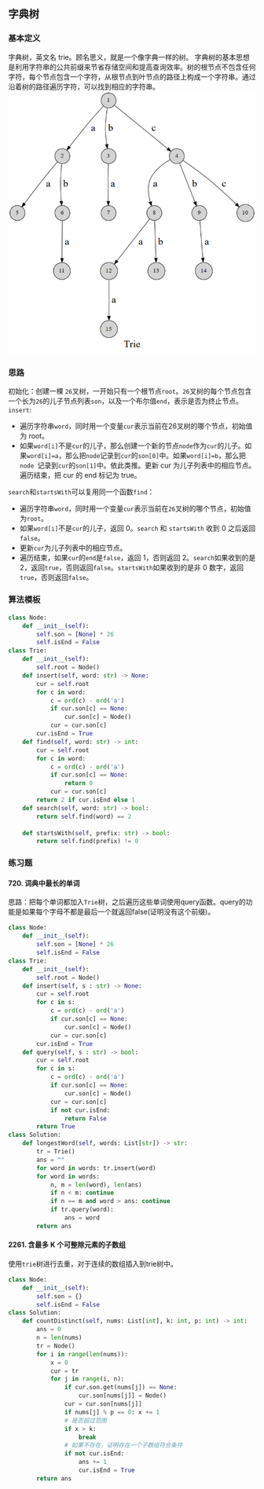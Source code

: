## 字典树
### 基本定义
字典树，英文名 trie。顾名思义，就是一个像字典一样的树。
字典树的基本思想是利用字符串的公共前缀来节省存储空间和提高查询效率。树的根节点不包含任何字符，每个节点包含一个字符，从根节点到叶节点的路径上构成一个字符串。通过沿着树的路径遍历字符，可以找到相应的字符串。
![alt text](/asset/images/image1.png)
### 思路
初始化：创建一棵 `26`叉树，一开始只有一个根节点`root`。`26`叉树的每个节点包含一个长为`26`的儿子节点列表`son`，以及一个布尔值`end`，表示是否为终止节点。
`insert`:
* 遍历字符串`word`，同时用一个变量`cur`表示当前在26叉树的哪个节点，初始值为 root。
* 如果`word[i]`不是`cur`的儿子，那么创建一个新的节点`node`作为`cur`的儿子。如果`word[i]=a`，那么把`node`记录到`cur`的`son[0]`中。如果`word[i]=b`，那么把 `node `记录到`cur`的`son[1]`中。依此类推。更新 cur 为儿子列表中的相应节点。
遍历结束，把 cur 的 end 标记为 true。

`search`和`startsWith`可以复用同一个函数`find`：
* 遍历字符串`word`，同时用一个变量`cur`表示当前在`26`叉树的哪个节点，初始值为`root`。
* 如果`word[i]`不是`cur`的儿子，返回 0。`search` 和 `startsWith` 收到 0 之后返回 `false`。
* 更新`cur`为儿子列表中的相应节点。
* 遍历结束，如果`cur`的`end`是`false`，返回 1，否则返回 2。`search`如果收到的是 2，返回`true`，否则返回`false`。`startsWith`如果收到的是非 0 数字，返回 `true`，否则返回`false`。
### 算法模板
```python
class Node:
    def __init__(self):
        self.son = [None] * 26
        self.isEnd = False
class Trie:
    def __init__(self):
        self.root = Node()
    def insert(self, word: str) -> None:
        cur = self.root
        for c in word:
            c = ord(c) - ord('a')
            if cur.son[c] == None:
                cur.son[c] = Node()
            cur = cur.son[c]
        cur.isEnd = True
    def find(self, word: str) -> int:
        cur = self.root
        for c in word:
            c = ord(c) - ord('a')
            if cur.son[c] == None:
                return 0
            cur = cur.son[c]
        return 2 if cur.isEnd else 1
    def search(self, word: str) -> bool:
        return self.find(word) == 2

    def startsWith(self, prefix: str) -> bool:
        return self.find(prefix) != 0
```
### 练习题
#### 720. 词典中最长的单词
思路：把每个单词都加入`Trie`树，之后遍历这些单词使用query函数。query的功能是如果每个字母不都是最后一个就返回false(证明没有这个前缀)。
```python
class Node:
    def __init__(self):
        self.son = [None] * 26
        self.isEnd = False
class Trie:
    def __init__(self):
        self.root = Node()
    def insert(self, s : str) -> None:
        cur = self.root
        for c in s:
            c = ord(c) - ord('a')
            if cur.son[c] == None:
                cur.son[c] = Node()
            cur = cur.son[c]
        cur.isEnd = True
    def query(self, s : str) -> bool:
        cur = self.root
        for c in s:
            c = ord(c) - ord('a')
            if cur.son[c] == None:
                cur.son[c] = Node()
            cur = cur.son[c]
            if not cur.isEnd:
                return False
        return True
class Solution:
    def longestWord(self, words: List[str]) -> str:
        tr = Trie()
        ans = ""
        for word in words: tr.insert(word)
        for word in words:
            n, m = len(word), len(ans)
            if n < m: continue
            if n == m and word > ans: continue
            if tr.query(word):
                ans = word
        return ans
```
#### 2261. 含最多 K 个可整除元素的子数组
使用`trie`树进行去重，对于连续的数组插入到trie树中。
```python
class Node:
    def __init__(self):
        self.son = {}
        self.isEnd = False
class Solution:
    def countDistinct(self, nums: List[int], k: int, p: int) -> int:
        ans = 0
        n = len(nums)
        tr = Node()
        for i in range(len(nums)):
            x = 0
            cur = tr
            for j in range(i, n):
                if cur.son.get(nums[j]) == None:
                    cur.son[nums[j]] = Node()
                cur = cur.son[nums[j]]
                if nums[j] % p == 0: x += 1
                # 是否超过范围
                if x > k:
                    break
                # 如果不存在，证明存在一个子数组符合条件
                if not cur.isEnd:
                    ans += 1
                    cur.isEnd = True
        return ans
```